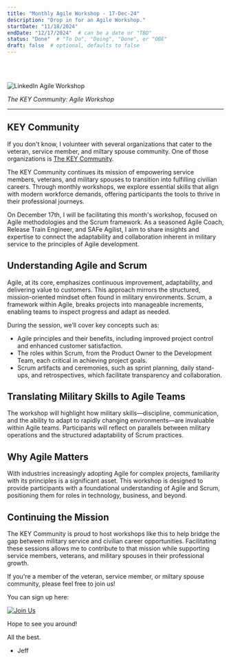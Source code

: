 ```yaml
---
title: "Monthly Agile Workshop - 17-Dec-24"
description: "Drop in for an Agile Workshop."
startDate: "11/18/2024"
endDate: "12/17/2024"  # can be a date or "TBD"
status: "Done"  # "To Do", "Doing", "Done", or "OBE"
draft: false  # optional, defaults to false
---
```


<br/><br/>

<img src="/img/LIAWS.jpg" alt="LinkedIn Agile Workshop">

<p><em>The KEY Community: Agile Workshop</em></p>

---

## KEY Community

If you don't know, I volunteer with several organizations that cater to the veteran, service member, and miltary spouse community. One of those organizations is [The KEY Community](https://www.thekeycommunity.org/).

The KEY Community continues its mission of empowering service members, veterans, and military spouses to transition into fulfilling civilian careers. Through monthly workshops, we explore essential skills that align with modern workforce demands, offering participants the tools to thrive in their professional journeys.

On December 17th, I will be facilitating this month's workshop, focused on Agile methodologies and the Scrum framework. As a seasoned Agile Coach, Release Train Engineer, and SAFe Agilist, I aim to share insights and expertise to connect the adaptability and collaboration inherent in military service to the principles of Agile development.

## Understanding Agile and Scrum

Agile, at its core, emphasizes continuous improvement, adaptability, and delivering value to customers. This approach mirrors the structured, mission-oriented mindset often found in military environments. Scrum, a framework within Agile, breaks projects into manageable increments, enabling teams to inspect progress and adapt as needed.

During the session, we’ll cover key concepts such as:

- Agile principles and their benefits, including improved project control and enhanced customer satisfaction.
- The roles within Scrum, from the Product Owner to the Development Team, each critical in achieving project goals.
- Scrum artifacts and ceremonies, such as sprint planning, daily stand-ups, and retrospectives, which facilitate transparency and collaboration.

## Translating Military Skills to Agile Teams

The workshop will highlight how military skills—discipline, communication, and the ability to adapt to rapidly changing environments—are invaluable within Agile teams. Participants will reflect on parallels between military operations and the structured adaptability of Scrum practices.

## Why Agile Matters

With industries increasingly adopting Agile for complex projects, familiarity with its principles is a significant asset. This workshop is designed to provide participants with a foundational understanding of Agile and Scrum, positioning them for roles in technology, business, and beyond.

## Continuing the Mission

The KEY Community is proud to host workshops like this to help bridge the gap between military service and civilian career opportunities. Facilitating these sessions allows me to contribute to that mission while supporting service members, veterans, and military spouses in their professional growth.

If you're a member of the veteran, service member, or miltary spouse community, please feel free to join us!

You can sign up here:

[![Join Us](https://img.shields.io/badge/Join%20the%20Workshop-Click%20Here-blue?style=for-the-badge)](https://www.eventbrite.com/e/key-virtual-scrum-agile-workshop-121724-tickets-1066182754319)


Hope to see you around!

All the best.

- Jeff